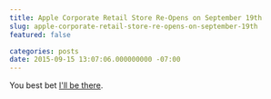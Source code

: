 ```yaml
---
title: Apple Corporate Retail Store Re-Opens on September 19th
slug: apple-corporate-retail-store-re-opens-on-september-19th
featured: false

categories: posts
date: 2015-09-15 13:07:06.000000000 -07:00
---
```


You best bet [I'll be there](http://www.macrumors.com/2015/09/15/apple-company-store-reopens-sep-19).

